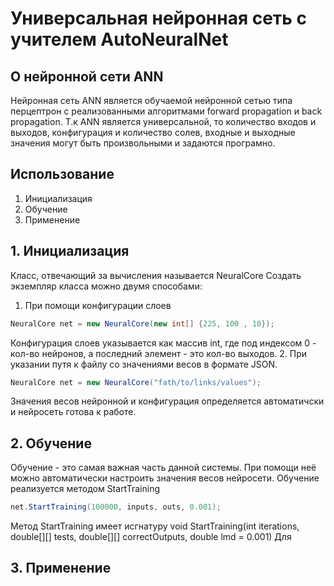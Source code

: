 # Универсальная нейронная сеть с учителем AutoNeuralNet #
## О нейронной сети ANN ##
Нейронная сеть ANN является обучаемой нейронной сетью типа перцептрон с реализованными алгоритмами forward propagation и back propagation. Т.к ANN является универсальной, то количество входов и выходов, конфигурация и количество солев, входные и выходные значения могут быть произвольными и задаются програмно.
## Использование ##
1. Инициализация
2. Обучение
3. Применение
## 1. Инициализация ##
Класс, отвечающий за вычисления называется NeuralCore
Создать экземпляр класса можно двумя способами:
1. При помощи конфигурации слоев
```c#
NeuralCore net = new NeuralCore(new int[] {225, 100 , 10});
```
Конфигурация слоев указывается как массив int, где под индексом 0 - кол-во нейронов, а последний элемент - это кол-во выходов.
2. При указании путя к файлу со значениями весов в формате JSON.
```c#
NeuralCore net = new NeuralCore("fath/to/links/values");
```
Значения весов нейронной и конфигурация определяется автоматичски и нейросеть готова к работе.
## 2. Обучение ##
Обучение - это самая важная часть данной системы. При помощи неё можно автоматически настроить значения весов нейросети. Обучение реализуется методом StartTraining
```c#
net.StartTraining(100000, inputs, outs, 0.001);
```
Метод StartTraining имеет исгнатуру void StartTraining(int iterations, double[][] tests, double[][] correctOutputs, double lmd = 0.001)
Для 
## 3. Применение ##